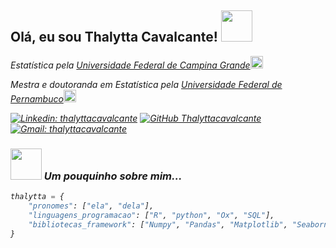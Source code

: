 <h2> Olá, eu sou Thalytta Cavalcante! <img src="https://media.giphy.com/media/mGcNjsfWAjY5AEZNw6/giphy.gif" width="50"></h2>

<p><em>Estatística pela <a href="https://portal.ufcg.edu.br/">Universidade Federal de Campina Grande</a><img src="https://media.giphy.com/media/fYSnHlufseco8Fh93Z/giphy.gif" width="20"> 
<p><em>Mestra e doutoranda em Estatística pela <a href="http://www.ufpe.br">Universidade Federal de Pernambuco</a><img src="https://media.giphy.com/media/fYSnHlufseco8Fh93Z/giphy.gif" width="20"> 
</em></p>


[![Linkedin: thalyttacavalcante](https://img.shields.io/badge/-thalyttacavalcante-blue?style=flat-square&logo=Linkedin&logoColor=white&link=https://linkedin.com/in/https://www.linkedin.com/in/thalytta-cavalcante/)](https://linkedin.com/in/https://www.linkedin.com/in/thalytta-cavalcante/)
[![GitHub Thalyttacavalcante](https://img.shields.io/github/followers/thalyttacavalcante?label=follow&style=social)](https://github.com/thalyttacavalcante)
[![Gmail: thalyttacavalcante](https://img.shields.io/badge/-thalyttacavalcante@gmail.com-red?style=flat-square&logo=Gmail&logoColor=white&link=mailto:thalyttacavalcante@gmail.com)](mailto:thalyttacavalcante@gmail.com)

### <img src="https://media.giphy.com/media/VgCDAzcKvsR6OM0uWg/giphy.gif" width="50"> Um pouquinho sobre mim... 
```python
thalytta = {
    "pronomes": ["ela", "dela"],
    "linguagens_programacao": ["R", "python", "Ox", "SQL"],
    "bibliotecas_framework": ["Numpy", "Pandas", "Matplotlib", "Seaborn", "Statsmodels", "Scikit-learn"]
}
```
